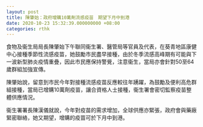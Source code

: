 ```yaml
---
layout: post
title: 陳肇始：政府增購10萬劑流感疫苗　期望下月中到港
date: 2020-10-23 15:32:39.000000000 +08:00
categories: rthk
---
```


食物及衞生局局長陳肇始下午聯同衞生署、醫管局等官員及代表，在葵青地區康健中心接種季節性流感疫苗，她鼓勵市民盡早接種，由於冬季流感高峰期有可能與下一波新型肺炎疫情重疊，因此市民應保持警覺，注意衞生，當局亦會針對50至64歲群組加強宣傳。

陳肇始說，留意到市民今年對接種流感疫苗反應較往年踴躍，為鼓勵及便利高危群組接種，當局已增購10萬劑疫苗，讓合資格人士接種，衞生署會密切監察疫苗整體供應情況。

衞生署署長陳漢儀就說，今年對疫苗的需求增加，全球供應亦緊張，政府會與藥廠緊密聯絡，她又期望，增購的疫苗可於下月中到港。
